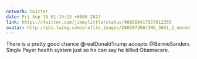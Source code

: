 ```yaml
---
network: twitter
date: Fri Sep 15 01:19:13 +0000 2017
link: https://twitter.com/jimmylittle/status/908500417927012353
avatar: http://pbs.twimg.com/profile_images/280307260/IMG_3651_2_normal.jpg
---
```


There is a pretty good chance @realDonaldTrump accepts @BernieSanders Single Payer health system just so he can say he killed Obamacare.
